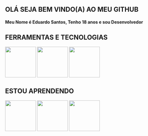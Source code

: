 <h2>OLÁ SEJA BEM VINDO(A) AO MEU GITHUB</h2>
<h4> Meu Nome é Eduardo Santos, Tenho 18 anos e sou Desenvolvedor<h4>
<h2>FERRAMENTAS E TECNOLOGIAS</h2>
<div>
<img src="https://cdn.jsdelivr.net/gh/devicons/devicon/icons/github/github-original-wordmark.svg" width="100" height="100"/>
<img src="https://cdn.jsdelivr.net/gh/devicons/devicon@latest/icons/vscode/vscode-original.svg" width="100" height="100"/>
 <img src="https://cdn.jsdelivr.net/gh/devicons/devicon@latest/icons/mysql/mysql-original.svg" width="100" height="100"/>
</div>
 <h2>ESTOU APRENDENDO</h2>
 <div>
<img src="https://cdn.jsdelivr.net/gh/devicons/devicon/icons/html5/html5-original-wordmark.svg" width="100" height="100" /> 
<img src="https://cdn.jsdelivr.net/gh/devicons/devicon/icons/css3/css3-original-wordmark.svg" width="100" height="100"/>
<img src="https://cdn.jsdelivr.net/gh/devicons/devicon@latest/icons/javascript/javascript-original.svg" width="100" height="100"/>
 </div>
 
 
 
